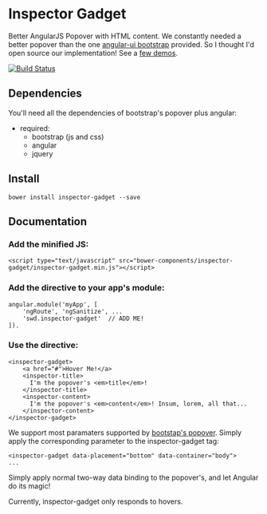 # Inspector Gadget

Better AngularJS Popover with HTML content. We constantly needed a better popover than the one [angular-ui bootstrap](http://angular-ui.github.io/bootstrap/) provided. So I thought I'd open source our implementation! See a [few demos](http://softwaredoug.github.io/inspector-gadget/).

[![Build Status](https://travis-ci.org/softwaredoug/inspector-gadget.svg?branch=master)](https://travis-ci.org/softwaredoug/inspector-gadget)

## Dependencies
You'll need all the dependencies of bootstrap's popover plus angular:

- required:
    - bootstrap (js and css)
    - angular
    - jquery

## Install

    bower install inspector-gadget --save

## Documentation

### Add the minified JS:

	<script type="text/javascript" src="bower-components/inspector-gadget/inspector-gadget.min.js"></script>

### Add the directive to your app's module:
    
    angular.module('myApp', [
        'ngRoute', 'ngSanitize', ...
        'swd.inspector-gadget'  // ADD ME!
    ]).


### Use the directive:

    <inspector-gadget>
        <a href="#">Hover Me!</a>
        <inspector-title>
          I'm the popover's <em>title</em>!
        </inspector-title>
        <inspector-content>
          I'm the popover's <em>content</em>! Insum, lorem, all that...
        </inspector-content>
    </inspector-gadget>


We support most paramaters supported by [bootstap's popover](http://getbootstrap.com/javascript/#popovers). Simply apply the corresponding parameter to the inspector-gadget tag:

    <inspector-gadget data-placement="bottom" data-container="body">
    ...

Simply apply normal two-way data binding to the popover's, and let Angular do its magic!

Currently, inspector-gadget only responds to hovers. 
